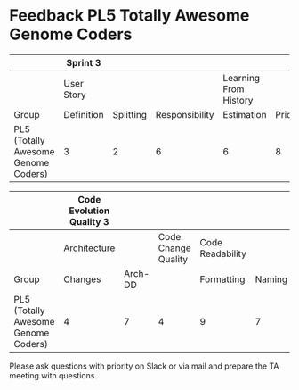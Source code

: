 # Feedback PL5 Totally Awesome Genome Coders

|                                     | Sprint 3   |           |                |                       |                |            |
|-------------------------------------|------------|-----------|----------------|-----------------------|----------------|------------|
|                                     | User Story |           |                | Learning From History |                |            |
| Group                               | Definition | Splitting | Responsibility | Estimation            | Prioritisation | Reflection |
| PL5 (Totally Awesome Genome Coders) | 3          | 2         | 6              | 6                     | 8              | 4          |

|                                     | Code Evolution Quality 3 |         |                     |                  |        |          |                        |         |         |                        |             |
|-------------------------------------|--------------------------|---------|---------------------|------------------|--------|----------|------------------------|---------|---------|------------------------|-------------|
|                                     | Architecture             |         | Code Change Quality | Code Readability |        |          | Continuous Integration |         | Tooling | Pull-based Development |             |
| Group                               | Changes                  | Arch-DD |                     | Formatting       | Naming | Comments | Building               | Testing |         | Branching              | Code Review |
| PL5 (Totally Awesome Genome Coders) | 4                        | 7       | 4                   | 9                | 7      | 9        | 9                      | 6       | 1       | 8                      | 9           |

Please ask questions with priority on Slack or via mail and prepare the TA meeting with questions.